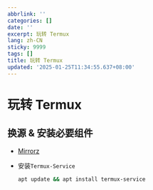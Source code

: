 ```yaml
---
abbrlink: ''
categories: []
date: ''
excerpt: 玩转 Termux
lang: zh-CN
sticky: 9999
tags: []
title: 玩转 Termux
updated: '2025-01-25T11:34:55.637+08:00'
---
```

# 玩转 Termux

## 换源 & 安装必要组件

* [Mirrorz](https://help.mirrors.cernet.edu.cn/termux/)
* 安装`Termux-Service`

  ```bash
  apt update && apt install termux-service
  ```
